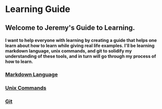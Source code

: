 Learning Guide
==============

## Welcome to Jeremy's Guide to Learning.

#### I want to help everyone with learning by creating a guide that helps one learn about how to learn while giving real life examples. I'll be learning markdown language, unix commands, and git to solidify my understanding of these tools, and in turn will go through my process of how to learn.

### [Markdown Language](markdown)
### [Unix Commands](unix)
### [Git](git)